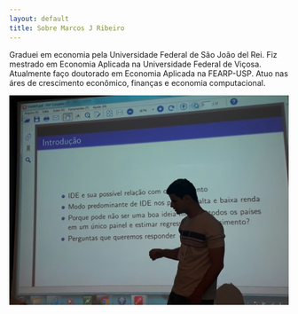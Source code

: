 ```yaml
---
layout: default
title: Sobre Marcos J Ribeiro
---
```


Graduei em economia pela Universidade Federal de São João del Rei. 
Fiz mestrado em Economia Aplicada na Universidade Federal de Viçosa.
Atualmente faço doutorado em Economia Aplicada na FEARP-USP.
Atuo nas áres de crescimento econômico, finanças e economia computacional.

![presentation](\assets\img\mjr_rj.jpg "Apresentação no Rio de Janeiro")